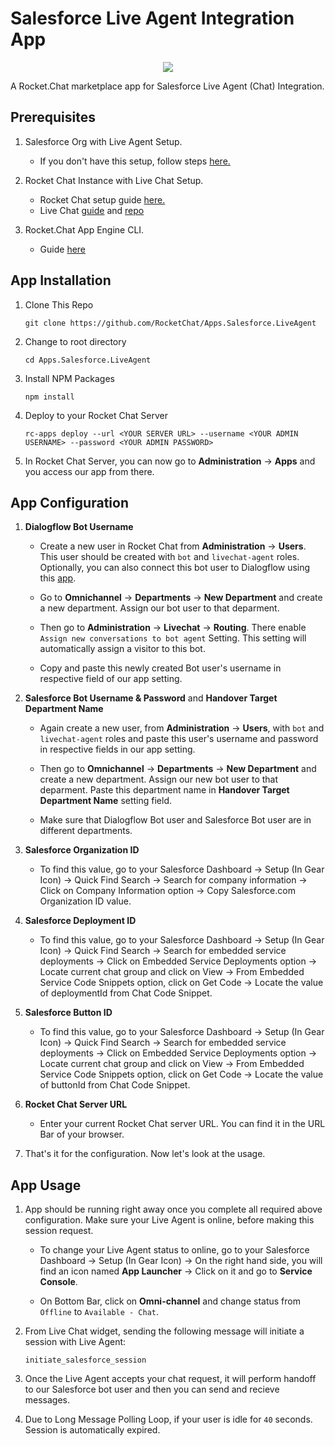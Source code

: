 # Salesforce Live Agent Integration App

<p  align="center">

<img  src="https://user-images.githubusercontent.com/41849970/84944024-d03e0d80-b102-11ea-94fd-b5500dca314d.png">

</p>

A Rocket.Chat marketplace app for Salesforce Live Agent (Chat) Integration.

## Prerequisites

1. Salesforce Org with Live Agent Setup.
    + If you don't have this setup, follow steps [here.](https://github.com/PrajvalRaval/Salesforce-Rocket.Chat-Plugin/blob/master/instructions.md#salesforce-live-agent-setup)
    
1. Rocket Chat Instance with Live Chat Setup.
    + Rocket Chat setup guide [here.](https://docs.rocket.chat/guides/developer/quick-start)
    + Live Chat [guide](https://docs.rocket.chat/guides/administrator-guides/livechat#:~:text=Enable%20Livechat%20feature,Settings%20%3E%20Livechat%20and%20enable%20it.&text=Now%20the%20admin%20will%20have,left%20corner%20drop%20down%20menu.) and [repo](https://github.com/RocketChat/Rocket.Chat.Livechat)
    
1. Rocket.Chat App Engine CLI.
    + Guide [here](https://docs.rocket.chat/apps-development/getting-started)

## App Installation

1. Clone This Repo

    `git clone https://github.com/RocketChat/Apps.Salesforce.LiveAgent`

1. Change to root directory

    `cd Apps.Salesforce.LiveAgent`

1. Install NPM Packages

    `npm install`

1. Deploy to your Rocket Chat Server

    `rc-apps deploy --url <YOUR SERVER URL> --username <YOUR ADMIN USERNAME> --password <YOUR ADMIN PASSWORD>`
    
1. In Rocket Chat Server, you can now go to **Administration** -> **Apps** and you access our app from there.

## App Configuration

1. **Dialogflow Bot Username**

    + Create a new user in Rocket Chat from **Administration** -> **Users**. This user should be created with `bot` and `livechat-agent` roles. Optionally, you can also connect this bot user to Dialogflow using this [app](https://github.com/RocketChat/Apps.Dialogflow/tree/develop-gsoc).
    
    + Go to **Omnichannel** -> **Departments** -> **New Department** and create a new department. Assign our bot user to that deparment.
    
    + Then go to **Administration** -> **Livechat** -> **Routing**. There enable `Assign new conversations to bot agent` Setting. This setting will automatically assign a visitor to this bot.
    
    + Copy and paste this newly created Bot user's username in respective field of our app setting.
    
1. **Salesforce Bot Username & Password** and **Handover Target Department Name**

    + Again create a new user, from **Administration** -> **Users**, with `bot` and `livechat-agent` roles and paste this user's username and password in respective fields in our app setting.
    
    + Then go to **Omnichannel** -> **Departments** -> **New Department** and create a new department. Assign our new bot user to that deparment. Paste this department name in **Handover Target Department Name** setting field.
    
    + Make sure that Dialogflow Bot user and Salesforce Bot user are in different departments.
    
1. **Salesforce Organization ID**

    + To find this value, go to your Salesforce Dashboard -> Setup (In Gear Icon) -> Quick Find Search -> Search for company information -> Click on Company Information option -> Copy Salesforce.com Organization ID value.

1. **Salesforce Deployment ID**

    + To find this value, go to your Salesforce Dashboard -> Setup (In Gear Icon) -> Quick Find Search -> Search for embedded service deployments -> Click on Embedded Service Deployments option -> Locate current chat group and click on View -> From Embedded Service Code Snippets option, click on Get Code -> Locate the value of deploymentId from Chat Code Snippet.

1. **Salesforce Button ID**

    + To find this value, go to your Salesforce Dashboard -> Setup (In Gear Icon) -> Quick Find Search -> Search for embedded service deployments -> Click on Embedded Service Deployments option -> Locate current chat group and click on View -> From Embedded Service Code Snippets option, click on Get Code -> Locate the value of buttonId from Chat Code Snippet.

1. **Rocket Chat Server URL**

    + Enter your current Rocket Chat server URL. You can find it in the URL Bar of your browser.

1. That's it for the configuration. Now let's look at the usage.

## App Usage

1. App should be running right away once you complete all required above configuration. Make sure your Live Agent is online, before making this session request.

    + To change your Live Agent status to online, go to your Salesforce Dashboard -> Setup (In Gear Icon) -> On the right hand side, you will find an icon named **App Launcher** -> Click on it and go to **Service Console**.
    
    + On Bottom Bar, click on **Omni-channel** and change status from `Offline` to `Available - Chat`.
    
1. From Live Chat widget, sending the following message will initiate a session with Live Agent:

    ```
    initiate_salesforce_session
    ```

1. Once the Live Agent accepts your chat request, it will perform handoff to our Salesforce bot user and then you can send and recieve messages. 

1. Due to Long Message Polling Loop, if your user is idle for `40` seconds. Session is automatically expired.
